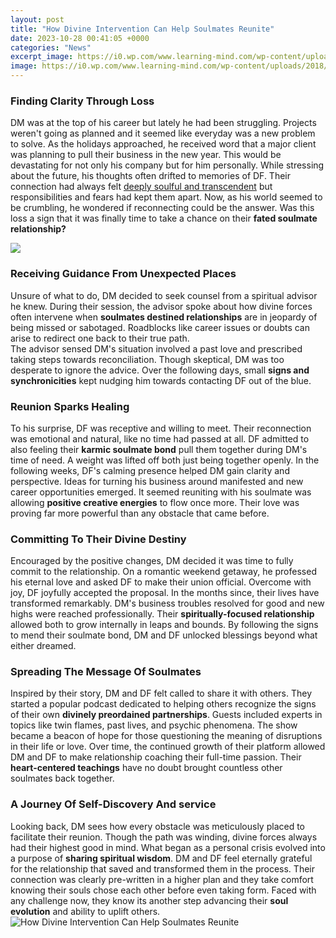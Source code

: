 ```yaml
---
layout: post
title: "How Divine Intervention Can Help Soulmates Reunite"
date: 2023-10-28 00:41:05 +0000
categories: "News"
excerpt_image: https://i0.wp.com/www.learning-mind.com/wp-content/uploads/2018/03/twin-flame-stages.jpg?resize=850%2C556&amp;ssl=1
image: https://i0.wp.com/www.learning-mind.com/wp-content/uploads/2018/03/twin-flame-stages.jpg?resize=850%2C556&amp;ssl=1
---
```


### Finding Clarity Through Loss
DM was at the top of his career but lately he had been struggling. Projects weren't going as planned and it seemed like everyday was a new problem to solve. As the holidays approached, he received word that a major client was planning to pull their business in the new year. This would be devastating for not only his company but for him personally. 
While stressing about the future, his thoughts often drifted to memories of DF. Their connection had always felt [deeply soulful and transcendent](https://yt.io.vn/collection/aldape) but responsibilities and fears had kept them apart. Now, as his world seemed to be crumbling, he wondered if reconnecting could be the answer. Was this loss a sign that it was finally time to take a chance on their **fated soulmate relationship?**

![](http://www.divinesoulmate.com/wp-content/uploads/2017/05/alejandra-quiroz-658.jpg)
### Receiving Guidance From Unexpected Places   
Unsure of what to do, DM decided to seek counsel from a spiritual advisor he knew. During their session, the advisor spoke about how divine forces often intervene when **soulmates destined relationships** are in jeopardy of being missed or sabotaged. Roadblocks like career issues or doubts can arise to redirect one back to their true path.  
The advisor sensed DM's situation involved a past love and prescribed taking steps towards reconciliation. Though skeptical, DM was too desperate to ignore the advice. Over the following days, small **signs and synchronicities** kept nudging him towards contacting DF out of the blue.
### Reunion Sparks Healing 
To his surprise, DF was receptive and willing to meet. Their reconnection was emotional and natural, like no time had passed at all. DF admitted to also feeling their **karmic soulmate bond** pull them together during DM's time of need. A weight was lifted off both just being together openly.
In the following weeks, DF's calming presence helped DM gain clarity and perspective. Ideas for turning his business around manifested and new career opportunities emerged. It seemed reuniting with his soulmate was allowing **positive creative energies** to flow once more. Their love was proving far more powerful than any obstacle that came before.
### Committing To Their Divine Destiny
Encouraged by the positive changes, DM decided it was time to fully commit to the relationship. On a romantic weekend getaway, he professed his eternal love and asked DF to make their union official. Overcome with joy, DF joyfully accepted the proposal. 
In the months since, their lives have transformed remarkably. DM's business troubles resolved for good and new highs were reached professionally. Their **spiritually-focused relationship** allowed both to grow internally in leaps and bounds. By following the signs to mend their soulmate bond, DM and DF unlocked blessings beyond what either dreamed.
### Spreading The Message Of Soulmates
Inspired by their story, DM and DF felt called to share it with others. They started a popular podcast dedicated to helping others recognize the signs of their own **divinely preordained partnerships**. Guests included experts in topics like twin flames, past lives, and psychic phenomena. 
The show became a beacon of hope for those questioning the meaning of disruptions in their life or love. Over time, the continued growth of their platform allowed DM and DF to make relationship coaching their full-time passion. Their **heart-centered teachings** have no doubt brought countless other soulmates back together.
### A Journey Of Self-Discovery And service
Looking back, DM sees how every obstacle was meticulously placed to facilitate their reunion. Though the path was winding, divine forces always had their highest good in mind. What began as a personal crisis evolved into a purpose of **sharing spiritual wisdom**. 
DM and DF feel eternally grateful for the relationship that saved and transformed them in the process. Their connection was clearly pre-written in a higher plan and they take comfort knowing their souls chose each other before even taking form. Faced with any challenge now, they know its another step advancing their **soul evolution** and ability to uplift others.
![How Divine Intervention Can Help Soulmates Reunite](https://i0.wp.com/www.learning-mind.com/wp-content/uploads/2018/03/twin-flame-stages.jpg?resize=850%2C556&amp;ssl=1)